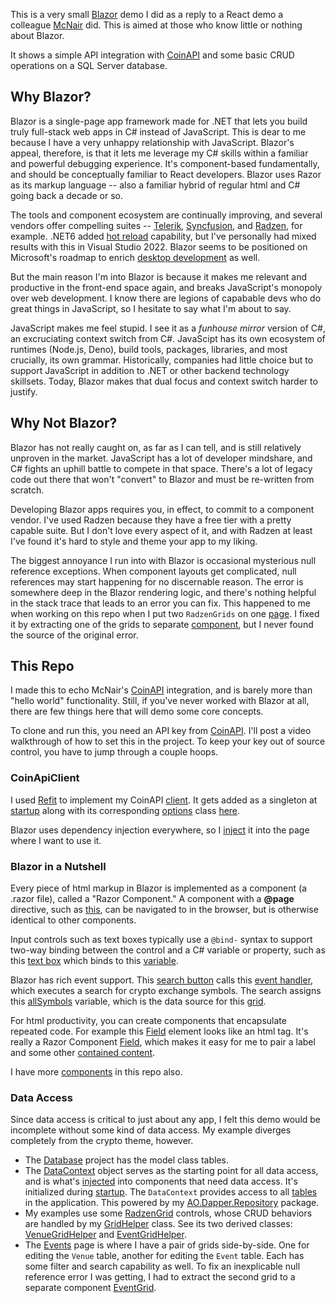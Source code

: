 This is a very small [Blazor](https://dotnet.microsoft.com/en-us/apps/aspnet/web-apps/blazor) demo I did as a reply to a React demo a colleague [McNair](https://github.com/tmcnairbledsoe) did. This is aimed at those who know little or nothing about Blazor.

It shows a simple API integration with [CoinAPI](https://www.coinapi.io/) and some basic CRUD operations on a SQL Server database.

## Why Blazor?
Blazor is a single-page app framework made for .NET that lets you build truly full-stack web apps in C# instead of JavaScript. This is dear to me because I have a very unhappy relationship with JavaScript. Blazor's appeal, therefore, is that it lets me leverage my C# skills within a familiar and powerful debugging experience. It's component-based fundamentally, and should be conceptually familiar to React developers. Blazor uses Razor as its markup language -- also a familiar hybrid of regular html and C# going back a decade or so.

The tools and component ecosystem are continually improving, and several vendors offer compelling suites -- [Telerik](https://www.telerik.com/blazor-ui), [Syncfusion](https://www.syncfusion.com/blazor-components), and [Radzen](https://blazor.radzen.com/), for example. .NET6 added [hot reload](https://devblogs.microsoft.com/dotnet/introducing-net-hot-reload/#best-in-visual-studio-2022-net-6) capability, but I've personally had mixed results with this in Visual Studio 2022. Blazor seems to be positioned on Microsoft's roadmap to enrich [desktop development](https://devblogs.microsoft.com/dotnet/announcing-net-6-preview-1/#blazor-desktop-apps) as well.

But the main reason I'm into Blazor is because it makes me relevant and productive in the front-end space again, and breaks JavaScript's monopoly over web development. I know there are legions of capabable devs who do great things in JavaScript, so I hesitate to say what I'm about to say.

JavaScript makes me feel stupid. I see it as a _funhouse mirror_ version of C#, an excruciating context switch from C#. JavaScipt has its own ecosystem of runtimes (Node.js, Deno), build tools, packages, libraries, and most crucially, its own grammar. Historically, companies had little choice but to support JavaScript in addition to .NET or other backend technology skillsets. Today, Blazor makes that dual focus and context switch harder to justify.

## Why Not Blazor?
Blazor has not really caught on, as far as I can tell, and is still relatively unproven in the market. JavaScript has a lot of developer mindshare, and C# fights an uphill battle to compete in that space. There's a lot of legacy code out there that won't "convert" to Blazor and must be re-written from scratch.

Developing Blazor apps requires you, in effect, to commit to a component vendor. I've used Radzen because they have a free tier with a pretty capable suite. But I don't love every aspect of it, and with Radzen at least I've found it's hard to style and theme your app to my liking.

The biggest annoyance I run into with Blazor is occasional mysterious null reference exceptions. When component layouts get complicated, null references may start happening for no discernable reason. The error is somewhere deep in the Blazor rendering logic, and there's nothing helpful in the stack trace that leads to an error you can fix. This  happened to me when working on this repo when I put two `RadzenGrids` on one [page](https://github.com/adamfoneil/CryptoDemo.Blazor/blob/master/CryptoDemo.Blazor/Pages/Events.razor). I fixed it by extracting one of the grids to separate [component](https://github.com/adamfoneil/CryptoDemo.Blazor/blob/master/CryptoDemo.Blazor/Components/UI/EventGrid.razor), but I never found the source of the original error.

## This Repo
I made this to echo McNair's [CoinAPI](https://www.coinapi.io/) integration, and is barely more than "hello world" functionality. Still, if you've never worked with Blazor at all, there are few things here that will demo some core concepts.

To clone and run this, you need an API key from [CoinAPI](https://www.coinapi.io/). I'll post a video walkthrough of how to set this in the project. To keep your key out of source control, you have to jump through a couple hoops.

### CoinApiClient
I used [Refit](https://github.com/reactiveui/refit) to implement my CoinAPI [client](https://github.com/adamfoneil/CryptoDemo.Blazor/blob/master/CryptoDemo.Services/CoinApiClient.cs). It gets added as a singleton at [startup](https://github.com/adamfoneil/CryptoDemo.Blazor/blob/master/CryptoDemo.Blazor/Program.cs#L13) along with its corresponding [options](https://github.com/adamfoneil/CryptoDemo.Blazor/blob/master/CryptoDemo.Blazor/Program.cs#L12) class [here](https://github.com/adamfoneil/CryptoDemo.Blazor/blob/master/CryptoDemo.Services/Models/CoinApiOptions.cs).

Blazor uses dependency injection everywhere, so I [inject](https://github.com/adamfoneil/CryptoDemo.Blazor/blob/master/CryptoDemo.Blazor/Pages/Symbols.razor#L2) it into the page where I want to use it.

### Blazor in a Nutshell
Every piece of html markup in Blazor is implemented as a component (a .razor file), called a "Razor Component." A component with a **@page** directive, such as [this](https://github.com/adamfoneil/CryptoDemo.Blazor/blob/master/CryptoDemo.Blazor/Pages/Symbols.razor#L1), can be navigated to in the browser, but is otherwise identical to other components.

Input controls such as text boxes typically use a `@bind-` syntax to support two-way binding between the control and a C# variable or property, such as this [text box](https://github.com/adamfoneil/CryptoDemo.Blazor/blob/master/CryptoDemo.Blazor/Pages/Symbols.razor#L7) which binds to this [variable](https://github.com/adamfoneil/CryptoDemo.Blazor/blob/master/CryptoDemo.Blazor/Pages/Symbols.razor#L26).

Blazor has rich event support. This [search button](https://github.com/adamfoneil/CryptoDemo.Blazor/blob/master/CryptoDemo.Blazor/Pages/Symbols.razor#L10) calls this [event handler](https://github.com/adamfoneil/CryptoDemo.Blazor/blob/master/CryptoDemo.Blazor/Pages/Symbols.razor#L29-L33), which executes a search for crypto exchange symbols. The search assigns this [allSymbols](https://github.com/adamfoneil/CryptoDemo.Blazor/blob/master/CryptoDemo.Blazor/Pages/Symbols.razor#L33) variable, which is the data source for this [grid](https://github.com/adamfoneil/CryptoDemo.Blazor/blob/master/CryptoDemo.Blazor/Pages/Symbols.razor#L13).

For html productivity, you can create components that encapsulate repeated code. For example this [Field](https://github.com/adamfoneil/CryptoDemo.Blazor/blob/master/CryptoDemo.Blazor/Pages/Symbols.razor#L6) element looks like an html tag. It's really a Razor Component [Field](https://github.com/adamfoneil/CryptoDemo.Blazor/blob/master/CryptoDemo.Blazor/Components/Field.razor), which makes it easy for me to pair a label and some other [contained content](https://github.com/adamfoneil/CryptoDemo.Blazor/blob/master/CryptoDemo.Blazor/Components/Field.razor#L8).

I have more [components](https://github.com/adamfoneil/CryptoDemo.Blazor/tree/master/CryptoDemo.Blazor/Components) in this repo also.

### Data Access
Since data access is critical to just about any app, I felt this demo would be incomplete without some kind of data access. My example diverges completely from the crypto theme, however.

- The [Database](https://github.com/adamfoneil/CryptoDemo.Blazor/tree/master/CryptoDemo.Database) project has the model class tables.
- The [DataContext](https://github.com/adamfoneil/CryptoDemo.Blazor/blob/master/CryptoDemo.Services/DataContext.cs) object serves as the starting point for all data access, and is what's [injected](https://github.com/adamfoneil/CryptoDemo.Blazor/blob/master/CryptoDemo.Blazor/Pages/Events.razor#L2) into components that need data access. It's initialized during [startup](https://github.com/adamfoneil/CryptoDemo.Blazor/blob/master/CryptoDemo.Blazor/Program.cs#L15-L16). The `DataContext` provides access to all [tables](https://github.com/adamfoneil/CryptoDemo.Blazor/blob/master/CryptoDemo.Services/DataContext.cs#L27--L28) in the application. This powered by my [AO.Dapper.Repository](https://www.nuget.org/packages/AO.Dapper.Repository.SqlServer/) package.
- My examples use some [RadzenGrid](https://blazor.radzen.com/datagrid) controls, whose CRUD behaviors are handled by my [GridHelper](https://github.com/adamfoneil/CryptoDemo.Blazor/blob/master/CryptoDemo.Blazor/Classes/GridHelper.cs) class. See its two derived classes: [VenueGridHelper](https://github.com/adamfoneil/CryptoDemo.Blazor/blob/master/CryptoDemo.Blazor/Classes/GridHelpers/VenueGridHelper.cs) and [EventGridHelper](https://github.com/adamfoneil/CryptoDemo.Blazor/blob/master/CryptoDemo.Blazor/Classes/GridHelpers/EventGridHelper.cs).
- The [Events](https://github.com/adamfoneil/CryptoDemo.Blazor/blob/master/CryptoDemo.Blazor/Pages/Events.razor) page is where I have a pair of grids side-by-side. One for editing the `Venue` table, another for editing the `Event` table. Each has some filter and search capability as well. To fix an inexplicable null reference error I was getting, I had to extract the second grid to a separate component [EventGrid](https://github.com/adamfoneil/CryptoDemo.Blazor/blob/master/CryptoDemo.Blazor/Components/UI/EventGrid.razor).
